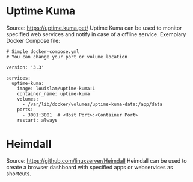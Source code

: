 # Uptime Kuma
Source: https://uptime.kuma.pet/
Uptime Kuma can be used to monitor specified web services and notify in case of a offline service.
Exemplary Docker Compose file:
```
# Simple docker-compose.yml
# You can change your port or volume location

version: '3.3'

services:
  uptime-kuma:
    image: louislam/uptime-kuma:1
    container_name: uptime-kuma
    volumes:
      - /var/lib/docker/volumes/uptime-kuma-data:/app/data
    ports:
      - 3001:3001  # <Host Port>:<Container Port>
    restart: always
```

# Heimdall
Source: https://github.com/linuxserver/Heimdall
Heimdall can be used to create a browser dashboard with specified apps or webservices as shortcuts.